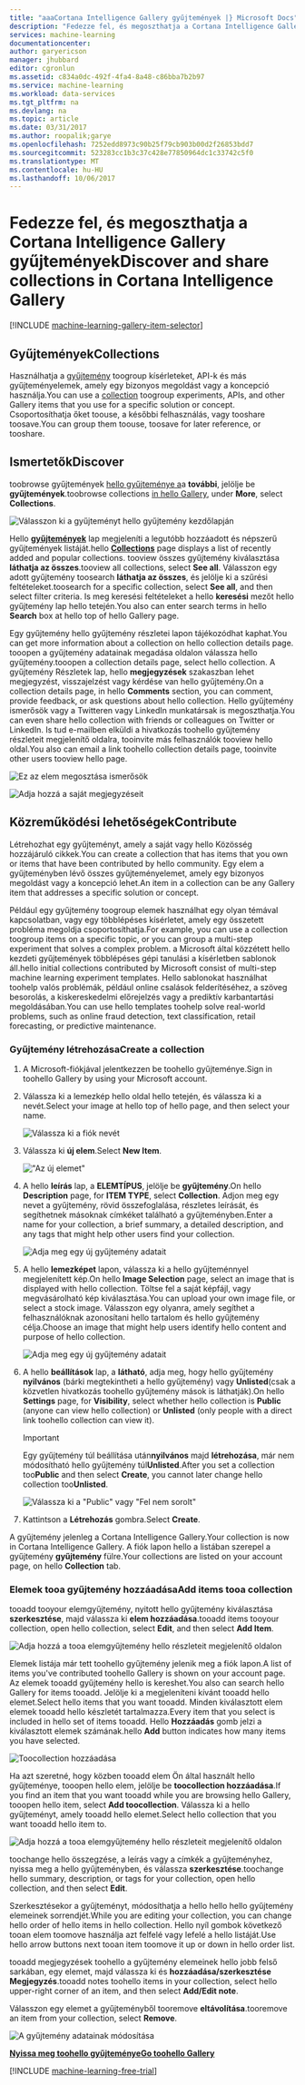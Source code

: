```yaml
---
title: "aaaCortana Intelligence Gallery gyűjtemények |} Microsoft Docs"
description: "Fedezze fel, és megoszthatja a Cortana Intelligence Gallery gyűjtemények."
services: machine-learning
documentationcenter: 
author: garyericson
manager: jhubbard
editor: cgronlun
ms.assetid: c834a0dc-492f-4fa4-8a48-c86bba7b2b97
ms.service: machine-learning
ms.workload: data-services
ms.tgt_pltfrm: na
ms.devlang: na
ms.topic: article
ms.date: 03/31/2017
ms.author: roopalik;garye
ms.openlocfilehash: 7252edd8973c90b25f79cb903b00d2f26853bdd7
ms.sourcegitcommit: 523283cc1b3c37c428e77850964dc1c33742c5f0
ms.translationtype: MT
ms.contentlocale: hu-HU
ms.lasthandoff: 10/06/2017
---
```

# <a name="discover-and-share-collections-in-cortana-intelligence-gallery"></a><span data-ttu-id="175c8-103">Fedezze fel, és megoszthatja a Cortana Intelligence Gallery gyűjtemények</span><span class="sxs-lookup"><span data-stu-id="175c8-103">Discover and share collections in Cortana Intelligence Gallery</span></span>
[!INCLUDE [machine-learning-gallery-item-selector](../../includes/machine-learning-gallery-item-selector.md)]

## <a name="collections"></a><span data-ttu-id="175c8-104">Gyűjtemények</span><span class="sxs-lookup"><span data-stu-id="175c8-104">Collections</span></span>
<span data-ttu-id="175c8-105">Használhatja a [gyűjtemény](https://gallery.cortanaintelligence.com/collections) toogroup kísérleteket, API-k és más gyűjteményelemek, amely egy bizonyos megoldást vagy a koncepció használja.</span><span class="sxs-lookup"><span data-stu-id="175c8-105">You can use a [collection](https://gallery.cortanaintelligence.com/collections) toogroup experiments, APIs, and other Gallery items that you use for a specific solution or concept.</span></span> <span data-ttu-id="175c8-106">Csoportosíthatja őket toouse, a későbbi felhasználás, vagy tooshare toosave.</span><span class="sxs-lookup"><span data-stu-id="175c8-106">You can group them toouse, toosave for later reference, or tooshare.</span></span>

## <a name="discover"></a><span data-ttu-id="175c8-107">Ismertetők</span><span class="sxs-lookup"><span data-stu-id="175c8-107">Discover</span></span>
<span data-ttu-id="175c8-108">toobrowse gyűjtemények [hello gyűjteménye a](http://gallery.cortanaintelligence.com)a **további**, jelölje be **gyűjtemények**.</span><span class="sxs-lookup"><span data-stu-id="175c8-108">toobrowse collections [in hello Gallery](http://gallery.cortanaintelligence.com), under **More**, select **Collections**.</span></span>

![Válasszon ki a gyűjteményt hello gyűjtemény kezdőlapján](media/machine-learning-gallery-collections/select-collections-in-gallery.png)

<span data-ttu-id="175c8-110">Hello  **[gyűjtemények](https://gallery.cortanaintelligence.com/collections)**  lap megjeleníti a legutóbb hozzáadott és népszerű gyűjtemények listáját.</span><span class="sxs-lookup"><span data-stu-id="175c8-110">hello **[Collections](https://gallery.cortanaintelligence.com/collections)** page displays a list of recently added and popular collections.</span></span> <span data-ttu-id="175c8-111">tooview összes gyűjtemény kiválasztása **láthatja az összes**.</span><span class="sxs-lookup"><span data-stu-id="175c8-111">tooview all collections, select **See all**.</span></span> <span data-ttu-id="175c8-112">Válasszon egy adott gyűjtemény toosearch **láthatja az összes**, és jelölje ki a szűrési feltételeket.</span><span class="sxs-lookup"><span data-stu-id="175c8-112">toosearch for a specific collection, select **See all**, and then select filter criteria.</span></span> <span data-ttu-id="175c8-113">Is meg keresési feltételeket a hello **keresési** mezőt hello gyűjtemény lap hello tetején.</span><span class="sxs-lookup"><span data-stu-id="175c8-113">You also can enter search terms in hello **Search** box at hello top of hello Gallery page.</span></span>

<span data-ttu-id="175c8-114">Egy gyűjtemény hello gyűjtemény részletei lapon tájékozódhat kaphat.</span><span class="sxs-lookup"><span data-stu-id="175c8-114">You can get more information about a collection on hello collection details page.</span></span> <span data-ttu-id="175c8-115">tooopen a gyűjtemény adatainak megadása oldalon válassza hello gyűjtemény.</span><span class="sxs-lookup"><span data-stu-id="175c8-115">tooopen a collection details page, select hello collection.</span></span> <span data-ttu-id="175c8-116">A gyűjtemény Részletek lap, hello **megjegyzések** szakaszban lehet megjegyzést, visszajelzést vagy kérdése van hello gyűjtemény.</span><span class="sxs-lookup"><span data-stu-id="175c8-116">On a collection details page, in hello **Comments** section, you can comment, provide feedback, or ask questions about hello collection.</span></span> <span data-ttu-id="175c8-117">Hello gyűjtemény ismerősök vagy a Twitteren vagy LinkedIn munkatársak is megoszthatja.</span><span class="sxs-lookup"><span data-stu-id="175c8-117">You can even share hello collection with friends or colleagues on Twitter or LinkedIn.</span></span> <span data-ttu-id="175c8-118">Is tud e-mailben elküldi a hivatkozás toohello gyűjtemény részleteit megjelenítő oldalra, tooinvite más felhasználók tooview hello oldal.</span><span class="sxs-lookup"><span data-stu-id="175c8-118">You also can email a link toohello collection details page, tooinvite other users tooview hello page.</span></span>

![Ez az elem megosztása ismerősök](media/machine-learning-gallery-how-to-use-contribute-publish/share-links.png)

![Adja hozzá a saját megjegyzéseit](media/machine-learning-gallery-how-to-use-contribute-publish/comments.png)

## <a name="contribute"></a><span data-ttu-id="175c8-121">Közreműködési lehetőségek</span><span class="sxs-lookup"><span data-stu-id="175c8-121">Contribute</span></span>
<span data-ttu-id="175c8-122">Létrehozhat egy gyűjteményt, amely a saját vagy hello Közösség hozzájáruló cikkek.</span><span class="sxs-lookup"><span data-stu-id="175c8-122">You can create a collection that has items that you own or items that have been contributed by hello community.</span></span> <span data-ttu-id="175c8-123">Egy elem a gyűjteményben lévő összes gyűjteményelemet, amely egy bizonyos megoldást vagy a koncepció lehet.</span><span class="sxs-lookup"><span data-stu-id="175c8-123">An item in a collection can be any Gallery item that addresses a specific solution or concept.</span></span>

<span data-ttu-id="175c8-124">Például egy gyűjtemény toogroup elemek használhat egy olyan témával kapcsolatban, vagy egy többlépéses kísérletet, amely egy összetett probléma megoldja csoportosíthatja.</span><span class="sxs-lookup"><span data-stu-id="175c8-124">For example, you can use a collection toogroup items on a specific topic, or you can group a multi-step experiment that solves a complex problem.</span></span> <span data-ttu-id="175c8-125">a Microsoft által közzétett hello kezdeti gyűjtemények többlépéses gépi tanulási a kísérletben sablonok áll.</span><span class="sxs-lookup"><span data-stu-id="175c8-125">hello initial collections contributed by Microsoft consist of multi-step machine learning experiment templates.</span></span> <span data-ttu-id="175c8-126">Hello sablonokat használhat toohelp valós problémák, például online csalások felderítéséhez, a szöveg besorolás, a kiskereskedelmi előrejelzés vagy a prediktív karbantartási megoldásában.</span><span class="sxs-lookup"><span data-stu-id="175c8-126">You can use hello templates toohelp solve real-world problems, such as online fraud detection, text classification, retail forecasting, or predictive maintenance.</span></span>

### <a name="create-a-collection"></a><span data-ttu-id="175c8-127">Gyűjtemény létrehozása</span><span class="sxs-lookup"><span data-stu-id="175c8-127">Create a collection</span></span>

1. <span data-ttu-id="175c8-128">A Microsoft-fiókjával jelentkezzen be toohello gyűjteménye.</span><span class="sxs-lookup"><span data-stu-id="175c8-128">Sign in toohello Gallery by using your Microsoft account.</span></span>

2.  <span data-ttu-id="175c8-129">Válassza ki a lemezkép hello oldal hello tetején, és válassza ki a nevét.</span><span class="sxs-lookup"><span data-stu-id="175c8-129">Select your image at hello top of hello page, and then select your name.</span></span>
  
    ![Válassza ki a fiók nevét](media/machine-learning-gallery-collections/click-account-name.png)

3. <span data-ttu-id="175c8-131">Válassza ki **új elem**.</span><span class="sxs-lookup"><span data-stu-id="175c8-131">Select **New Item**.</span></span>
   
    !["Az új elemet"](media/machine-learning-gallery-collections/click-new-item.png)
4. <span data-ttu-id="175c8-133">A hello **leírás** lap, a **ELEMTÍPUS**, jelölje be **gyűjtemény**.</span><span class="sxs-lookup"><span data-stu-id="175c8-133">On hello **Description** page, for **ITEM TYPE**, select **Collection**.</span></span> <span data-ttu-id="175c8-134">Adjon meg egy nevet a gyűjtemény, rövid összefoglalása, részletes leírását, és segíthetnek másoknak címkéket található a gyűjteményben.</span><span class="sxs-lookup"><span data-stu-id="175c8-134">Enter a name for your collection, a brief summary, a detailed description, and any tags that might help other users find your collection.</span></span>
   
    ![Adja meg egy új gyűjtemény adatait](media/machine-learning-gallery-collections/create-collection-page-1.png)
5. <span data-ttu-id="175c8-136">A hello **lemezképet** lapon, válassza ki a hello gyűjteménnyel megjelenített kép.</span><span class="sxs-lookup"><span data-stu-id="175c8-136">On hello **Image Selection** page, select an image that is displayed with hello collection.</span></span> <span data-ttu-id="175c8-137">Töltse fel a saját képfájl, vagy megvásárolható kép kiválasztása.</span><span class="sxs-lookup"><span data-stu-id="175c8-137">You can upload your own image file, or select a stock image.</span></span> <span data-ttu-id="175c8-138">Válasszon egy olyanra, amely segíthet a felhasználóknak azonosítani hello tartalom és hello gyűjtemény célja.</span><span class="sxs-lookup"><span data-stu-id="175c8-138">Choose an image that might help users identify hello content and purpose of hello collection.</span></span>
   
    ![Adja meg egy új gyűjtemény adatait](media/machine-learning-gallery-collections/create-collection-page-2.png)
6. <span data-ttu-id="175c8-140">A hello **beállítások** lap, a **látható**, adja meg, hogy hello gyűjtemény **nyilvános** (bárki megtekintheti a hello gyűjtemény) vagy **Unlisted**(csak a közvetlen hivatkozás toohello gyűjtemény mások is láthatják).</span><span class="sxs-lookup"><span data-stu-id="175c8-140">On hello **Settings** page, for **Visibility**, select whether hello collection is **Public** (anyone can view hello collection) or **Unlisted** (only people with a direct link toohello collection can view it).</span></span>
   
   > [!IMPORTANT]
   > <span data-ttu-id="175c8-141">Egy gyűjtemény túl beállítása után**nyilvános** majd **létrehozása**, már nem módosítható hello gyűjtemény túl**Unlisted**.</span><span class="sxs-lookup"><span data-stu-id="175c8-141">After you set a collection too**Public** and then select **Create**, you cannot later change hello collection too**Unlisted**.</span></span>
   > 
   > 
   
    ![Válassza ki a "Public" vagy "Fel nem sorolt"](media/machine-learning-gallery-collections/create-collection-page-3.png)
7. <span data-ttu-id="175c8-143">Kattintson a **Létrehozás** gombra.</span><span class="sxs-lookup"><span data-stu-id="175c8-143">Select **Create**.</span></span>

<span data-ttu-id="175c8-144">A gyűjtemény jelenleg a Cortana Intelligence Gallery.</span><span class="sxs-lookup"><span data-stu-id="175c8-144">Your collection is now in Cortana Intelligence Gallery.</span></span> <span data-ttu-id="175c8-145">A fiók lapon hello a listában szerepel a gyűjtemény **gyűjtemény** fülre.</span><span class="sxs-lookup"><span data-stu-id="175c8-145">Your collections are listed on your account page, on hello **Collection** tab.</span></span>

### <a name="add-items-tooa-collection"></a><span data-ttu-id="175c8-146">Elemek tooa gyűjtemény hozzáadása</span><span class="sxs-lookup"><span data-stu-id="175c8-146">Add items tooa collection</span></span>
<span data-ttu-id="175c8-147">tooadd tooyour elemgyűjtemény, nyitott hello gyűjtemény kiválasztása **szerkesztése**, majd válassza ki **elem hozzáadása**.</span><span class="sxs-lookup"><span data-stu-id="175c8-147">tooadd items tooyour collection, open hello collection, select **Edit**, and then select **Add Item**.</span></span>

![Adja hozzá a tooa elemgyűjtemény hello részleteit megjelenítő oldalon](media/machine-learning-gallery-collections/add-to-collection-from-details-page.png)

<span data-ttu-id="175c8-149">Elemek listája már tett toohello gyűjtemény jelenik meg a fiók lapon.</span><span class="sxs-lookup"><span data-stu-id="175c8-149">A list of items you've contributed toohello Gallery is shown on your account page.</span></span> <span data-ttu-id="175c8-150">Az elemek tooadd gyűjtemény hello is kereshet.</span><span class="sxs-lookup"><span data-stu-id="175c8-150">You also can search hello Gallery for items tooadd.</span></span> <span data-ttu-id="175c8-151">Jelölje ki a megjeleníteni kívánt tooadd hello elemet.</span><span class="sxs-lookup"><span data-stu-id="175c8-151">Select hello items that you want tooadd.</span></span> <span data-ttu-id="175c8-152">Minden kiválasztott elem elemek tooadd hello készletét tartalmazza.</span><span class="sxs-lookup"><span data-stu-id="175c8-152">Every item that you select is included in hello set of items tooadd.</span></span> <span data-ttu-id="175c8-153">Hello **Hozzáadás** gomb jelzi a kiválasztott elemek számának.</span><span class="sxs-lookup"><span data-stu-id="175c8-153">hello **Add** button indicates how many items you have selected.</span></span>

![Toocollection hozzáadása](media/machine-learning-gallery-collections/add-to-collection.png)

<span data-ttu-id="175c8-155">Ha azt szeretné, hogy közben tooadd elem Ön által használt hello gyűjteménye, tooopen hello elem, jelölje be **toocollection hozzáadása**.</span><span class="sxs-lookup"><span data-stu-id="175c8-155">If you find an item that you want tooadd while you are browsing hello Gallery, tooopen hello item, select **Add toocollection**.</span></span> <span data-ttu-id="175c8-156">Válassza ki a hello gyűjteményt, amely tooadd hello elemet.</span><span class="sxs-lookup"><span data-stu-id="175c8-156">Select hello collection that you want tooadd hello item to.</span></span>

![Adja hozzá a tooa elemgyűjtemény hello részleteit megjelenítő oldalon](media/machine-learning-gallery-collections/add-to-collection-from-item-details.png)

<span data-ttu-id="175c8-158">toochange hello összegzése, a leírás vagy a címkék a gyűjteményhez, nyissa meg a hello gyűjteményben, és válassza **szerkesztése**.</span><span class="sxs-lookup"><span data-stu-id="175c8-158">toochange hello summary, description, or tags for your collection, open hello collection, and then select **Edit**.</span></span> 

<span data-ttu-id="175c8-159">Szerkesztésekor a gyűjteményt, módosíthatja a hello hello hello gyűjtemény elemeinek sorrendjét.</span><span class="sxs-lookup"><span data-stu-id="175c8-159">While you are editing your collection, you can change hello order of hello items in hello collection.</span></span> <span data-ttu-id="175c8-160">Hello nyíl gombok következő tooan elem toomove használja azt felfelé vagy lefelé a hello listáját.</span><span class="sxs-lookup"><span data-stu-id="175c8-160">Use hello arrow buttons next tooan item toomove it up or down in hello order list.</span></span> 

<span data-ttu-id="175c8-161">tooadd megjegyzések toohello a gyűjtemény elemeinek hello jobb felső sarkában, egy elemet, majd válassza ki és **hozzáadása/szerkesztése Megjegyzés**.</span><span class="sxs-lookup"><span data-stu-id="175c8-161">tooadd notes toohello items in your collection, select hello upper-right corner of an item, and then select **Add/Edit note**.</span></span> 

<span data-ttu-id="175c8-162">Válasszon egy elemet a gyűjteményből tooremove **eltávolítása**.</span><span class="sxs-lookup"><span data-stu-id="175c8-162">tooremove an item from your collection, select **Remove**.</span></span>

![A gyűjtemény adatainak módosítása](media/machine-learning-gallery-collections/change-collection-details.png)

<span data-ttu-id="175c8-164">**[Nyissa meg toohello gyűjteménye](http://gallery.cortanaintelligence.com)**</span><span class="sxs-lookup"><span data-stu-id="175c8-164">**[Go toohello Gallery](http://gallery.cortanaintelligence.com)**</span></span>

[!INCLUDE [machine-learning-free-trial](../../includes/machine-learning-free-trial.md)]
